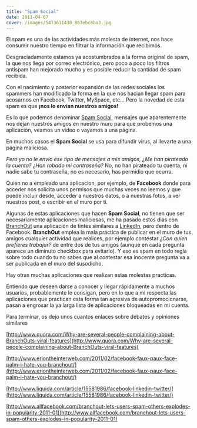 ```yaml
---
title: "Spam Social"
date: 2011-04-07
cover: /images/5473611430_867ebc8ba3.jpg
---
```

El spam es una de las actividades más molesta de internet, nos hace consumir nuestro tiempo en filtrar la información que recibimos.

Desgraciadamente estamos ya acostumbrados a la forma original de spam, la que nos llega por correo electrónico, pero poco a poco los filtros antispam han mejorado mucho y es posible reducir la cantidad de spam recibida.

Con el nacimiento y posterior expansión de las redes sociales los spammers han modificado la forma en la que nos hacian llegar spam para acosarnos en Facebook, Twitter, MySpace, etc... Pero la novedad de esta spam es que **¡nos lo envian nuestros amigos!**

Es lo que podemos denominar [Spam Social](http://en.wikipedia.org/wiki/Social_networking_spam), mensajes que aparentemente nos dejan nuestros amigos en nuestro muro para que probemos una aplicación, veamos un video o vayamos a una página.

En muchos casos el **Spam Social** se usa para difundir virus, al llevarte a una página maliciosa.

_Pero yo no le envio ese tipo de mensajes a mis amigos, ¿Me han pirateado la cuenta? ¿Han robado mi contraseña?_ No, no han pirateado tu cuenta, ni nadie sabe tu contraseña, no es necesario, has permidio que ocurra.

Quien no a empleado una aplicacion, por ejemplo, de **Facebook** donde para acceder nos solicita unos permisos que muchas veces no leemos y que puede incluir desde, acceder a nuestros datos, o a nuestras fotos, a ver nuestros post, o escribir en el muro por ti.

Algunas de estas aplicaciones que hacen **Spam Social**, no tienen que ser necesariamente aplicaciones maliciosas, me ha pasado estos dias con [BranchOut](http://branchout.com/) una aplicación de tintes similares a [LinkedIn](http://www.linkedin.com/), pero dentro de Facebook. **BranchOut** emplea la mala práctica de publicar en el muro de tus amigos cualquier actividad que realices, por ejemplo contestar _¿Con quien prefieres trabajar?_ de entre dos de tus amigos (aunque en cada pregunta aparece un diminuto checkbox para evitarlo). Y eso es spam en todo regla sobre todo cuando tu no sabes que al contestar esa inocente pregunta va a ser publicada en el muro del susodicho.

Hay otras muchas aplicaciones que realizan estas molestas practicas.

Entiendo que deseen darse a conocer y llegar rápidamente a muchos usuarios, probablemente lo consigan, pero en lo que a mi respecta las aplicaciones que practican esta forma tan agresiva de autopromocionarse, pasan a engrosar la ya larga lista de aplicaciones bloqueadas en mi cuenta.

Para terminar, os dejo unos cuantos enlaces sobre debates y opiniones similares

[http://www.quora.com/Why-are-several-people-complaining-about-BranchOuts-viral-features](http://www.quora.com/Why-are-several-people-complaining-about-BranchOuts-viral-features)

[http://www.eriontheinterweb.com/2011/02/facebook-faux-paux-face-palm-i-hate-you-branchout/](http://www.eriontheinterweb.com/2011/02/facebook-faux-paux-face-palm-i-hate-you-branchout/)

[http://www.liquida.com/article/15581986/facebook-linkedin-twitter/](http://www.liquida.com/article/15581986/facebook-linkedin-twitter/)

[http://www.allfacebook.com/branchout-lets-users-spam-others-explodes-in-popularity-2011-01](http://www.allfacebook.com/branchout-lets-users-spam-others-explodes-in-popularity-2011-01)
